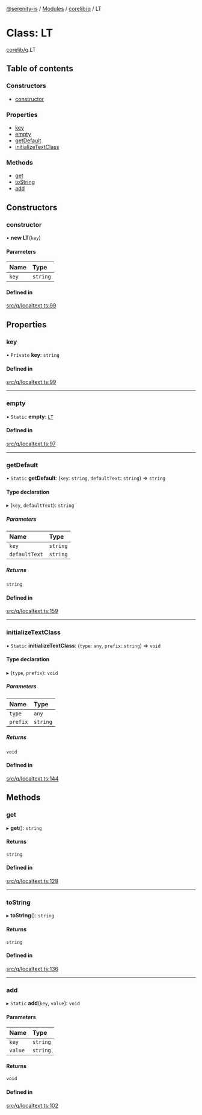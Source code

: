 [@serenity-is](../README.md) / [Modules](../modules.md) / [corelib/q](../modules/corelib_q.md) / LT

# Class: LT

[corelib/q](../modules/corelib_q.md).LT

## Table of contents

### Constructors

- [constructor](corelib_q.LT.md#constructor)

### Properties

- [key](corelib_q.LT.md#key)
- [empty](corelib_q.LT.md#empty)
- [getDefault](corelib_q.LT.md#getdefault)
- [initializeTextClass](corelib_q.LT.md#initializetextclass)

### Methods

- [get](corelib_q.LT.md#get)
- [toString](corelib_q.LT.md#tostring)
- [add](corelib_q.LT.md#add)

## Constructors

### constructor

• **new LT**(`key`)

#### Parameters

| Name | Type |
| :------ | :------ |
| `key` | `string` |

#### Defined in

[src/q/localtext.ts:99](https://github.com/serenity-is/serenity/blob/master/packages/corelib/src/q/localtext.ts#L99)

## Properties

### key

• `Private` **key**: `string`

#### Defined in

[src/q/localtext.ts:99](https://github.com/serenity-is/serenity/blob/master/packages/corelib/src/q/localtext.ts#L99)

___

### empty

▪ `Static` **empty**: [`LT`](corelib_q.LT.md)

#### Defined in

[src/q/localtext.ts:97](https://github.com/serenity-is/serenity/blob/master/packages/corelib/src/q/localtext.ts#L97)

___

### getDefault

▪ `Static` **getDefault**: (`key`: `string`, `defaultText`: `string`) => `string`

#### Type declaration

▸ (`key`, `defaultText`): `string`

##### Parameters

| Name | Type |
| :------ | :------ |
| `key` | `string` |
| `defaultText` | `string` |

##### Returns

`string`

#### Defined in

[src/q/localtext.ts:159](https://github.com/serenity-is/serenity/blob/master/packages/corelib/src/q/localtext.ts#L159)

___

### initializeTextClass

▪ `Static` **initializeTextClass**: (`type`: `any`, `prefix`: `string`) => `void`

#### Type declaration

▸ (`type`, `prefix`): `void`

##### Parameters

| Name | Type |
| :------ | :------ |
| `type` | `any` |
| `prefix` | `string` |

##### Returns

`void`

#### Defined in

[src/q/localtext.ts:144](https://github.com/serenity-is/serenity/blob/master/packages/corelib/src/q/localtext.ts#L144)

## Methods

### get

▸ **get**(): `string`

#### Returns

`string`

#### Defined in

[src/q/localtext.ts:128](https://github.com/serenity-is/serenity/blob/master/packages/corelib/src/q/localtext.ts#L128)

___

### toString

▸ **toString**(): `string`

#### Returns

`string`

#### Defined in

[src/q/localtext.ts:136](https://github.com/serenity-is/serenity/blob/master/packages/corelib/src/q/localtext.ts#L136)

___

### add

▸ `Static` **add**(`key`, `value`): `void`

#### Parameters

| Name | Type |
| :------ | :------ |
| `key` | `string` |
| `value` | `string` |

#### Returns

`void`

#### Defined in

[src/q/localtext.ts:102](https://github.com/serenity-is/serenity/blob/master/packages/corelib/src/q/localtext.ts#L102)
